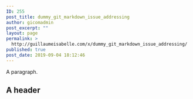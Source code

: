 ```yaml
---
ID: 255
post_title: dummy_git_markdown_issue_addressing
author: gicomadmin
post_excerpt: ""
layout: page
permalink: >
  http://guillaumeisabelle.com/x/dummy_git_markdown_issue_addressing/
published: true
post_date: 2019-09-04 18:12:46
---
```

<!-- wp:paragraph -->
<p>A paragraph.</p>
<!-- /wp:paragraph -->

<!-- wp:heading -->
<h2>A header</h2>
<!-- /wp:heading -->